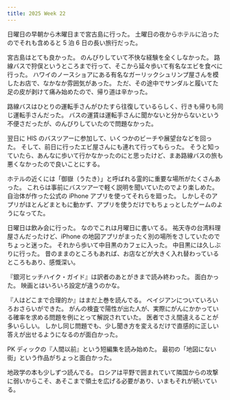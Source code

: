 ```yaml
---
title: 2025 Week 22
---
```


日曜日の早朝から木曜日まで宮古島に行った。
土曜日の夜からホテルに泊ったのでそれも含めると 5 泊 6 日の長い旅行だった。

宮古島はとても良かった。
のんびりしていて不快な経験を全くしなかった。
路線バスで狩俣というところまで行って、そこから延々歩いて有名なエビを食べに行った。
ハワイのノースショアにある有名なガーリックシュリンプ屋さんを模したお店で、なかなか雰囲気があった。
ただ、その途中でサンダルと履いてた足の皮が剥けて痛み始めたので、帰り道は辛かった。

路線バスはひとりの運転手さんがひたすら往復しているらしく、行きも帰りも同じ運転手さんだった。
バスの運賃は運転手さんに聞かないと分からないという不便さだったが、のんびりしていたので問題なかった。

翌日に HIS のバスツアーに参加して、いくつかのビーチや展望台などを回った。
そして、前日に行ったエビ屋さんにも連れて行ってもらった。
そうと知っていたら、あんなに歩いて行かなかったのにと思ったけど、まあ路線バスの旅も悪くなかったので良いことにする。

ホテルの近くには「御嶽（うたき）」と呼ばれる霊的に重要な場所がたくさんあった。
これらは事前にバスツアーで軽く説明を聞いていたのでより楽しめた。
自治体が作った公式の iPhone アプリを使ってそれらを廻った。
しかしそのアプリがほとんどまともに動かず、アプリを使うだけでもちょっとしたゲームのようになってた。

日曜日は飲み会に行った。
なのでこれは月曜日に書いてる。
祐天寺の台湾料理屋さんだったけど、iPhone の地図アプリがまったく別の場所をさしていたのでちょっと迷った。
それから歩いて中目黒のカフェに入った。
中目黒には久しぶりに行った。
昔のままのところもあれば、お店などが大きく入れ替わっているところもあり、感慨深い。

『銀河ヒッチハイク・ガイド』は訳者のあとがきまで読み終わった。
面白かった。
映画とはいろいろ設定が違うのかな。

『人はどこまで合理的か』はまだ上巻を読んでる。
ベイジアンについていろいろおさらいができた。
がんの検査で陽性が出た人が、実際にがんにかかっている確率を求める問題を例にとって解説されていた。
医者でさえ間違えることが多いらしい。
しかし同じ問題でも、少し聞き方を変えるだけで直感的に正しい答えが出せるようになるのが面白かった。

PK ディックの『人間以前』という短編集を読み始めた。
最初の「地図にない街」という作品がちょっと面白かった。

地政学の本も少しずつ読んでる。
ロシアは平野で囲まれていて隣国からの攻撃に弱いからこそ、あそこまで領土を広げる必要があり、いまもそれが続いている。
